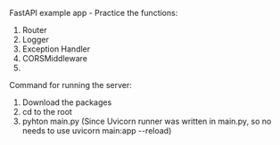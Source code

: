 FastAPI example app - Practice the functions:
  1. Router
  2. Logger
  3. Exception Handler
  4. CORSMiddleware
  5. 
Command for running the server:
1. Download the packages
2. cd to the root
3. pyhton main.py (Since Uvicorn runner was written in main.py, so no needs to use uvicorn main:app --reload)

